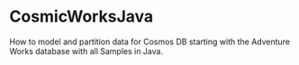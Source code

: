 # CosmicWorksJava
How to model and partition data for Cosmos DB starting with the Adventure Works database with all Samples in Java.
